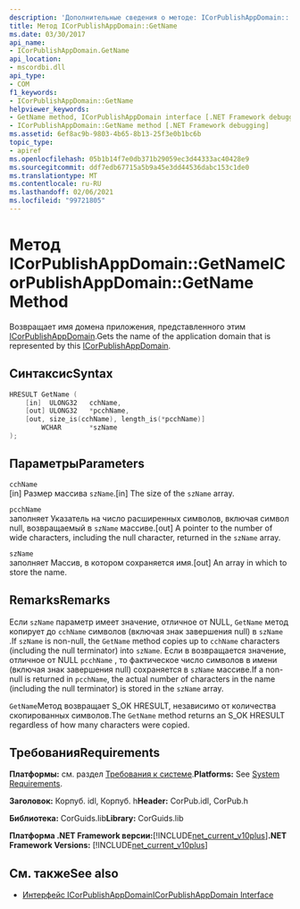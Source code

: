 ```yaml
---
description: 'Дополнительные сведения о методе: ICorPublishAppDomain:: Name'
title: Метод ICorPublishAppDomain::GetName
ms.date: 03/30/2017
api_name:
- ICorPublishAppDomain.GetName
api_location:
- mscordbi.dll
api_type:
- COM
f1_keywords:
- ICorPublishAppDomain::GetName
helpviewer_keywords:
- GetName method, ICorPublishAppDomain interface [.NET Framework debugging]
- ICorPublishAppDomain::GetName method [.NET Framework debugging]
ms.assetid: 6ef8ac9b-9803-4b65-8b13-25f3e0b1bc6b
topic_type:
- apiref
ms.openlocfilehash: 05b1b14f7e0db371b29059ec3d44333ac40428e9
ms.sourcegitcommit: ddf7edb67715a5b9a45e3dd44536dabc153c1de0
ms.translationtype: MT
ms.contentlocale: ru-RU
ms.lasthandoff: 02/06/2021
ms.locfileid: "99721805"
---
```

# <a name="icorpublishappdomaingetname-method"></a><span data-ttu-id="5fcbc-103">Метод ICorPublishAppDomain::GetName</span><span class="sxs-lookup"><span data-stu-id="5fcbc-103">ICorPublishAppDomain::GetName Method</span></span>

<span data-ttu-id="5fcbc-104">Возвращает имя домена приложения, представленного этим [ICorPublishAppDomain](icorpublishappdomain-interface.md).</span><span class="sxs-lookup"><span data-stu-id="5fcbc-104">Gets the name of the application domain that is represented by this [ICorPublishAppDomain](icorpublishappdomain-interface.md).</span></span>  
  
## <a name="syntax"></a><span data-ttu-id="5fcbc-105">Синтаксис</span><span class="sxs-lookup"><span data-stu-id="5fcbc-105">Syntax</span></span>  
  
```cpp  
HRESULT GetName (  
    [in]  ULONG32   cchName,
    [out] ULONG32   *pcchName,  
    [out, size_is(cchName), length_is(*pcchName)]
        WCHAR       *szName  
);  
```  
  
## <a name="parameters"></a><span data-ttu-id="5fcbc-106">Параметры</span><span class="sxs-lookup"><span data-stu-id="5fcbc-106">Parameters</span></span>  

 `cchName`  
 <span data-ttu-id="5fcbc-107">[in] Размер массива `szName`.</span><span class="sxs-lookup"><span data-stu-id="5fcbc-107">[in] The size of the `szName` array.</span></span>  
  
 `pcchName`  
 <span data-ttu-id="5fcbc-108">заполняет Указатель на число расширенных символов, включая символ null, возвращаемый в `szName` массиве.</span><span class="sxs-lookup"><span data-stu-id="5fcbc-108">[out] A pointer to the number of wide characters, including the null character, returned in the `szName` array.</span></span>  
  
 `szName`  
 <span data-ttu-id="5fcbc-109">заполняет Массив, в котором сохраняется имя.</span><span class="sxs-lookup"><span data-stu-id="5fcbc-109">[out] An array in which to store the name.</span></span>  
  
## <a name="remarks"></a><span data-ttu-id="5fcbc-110">Remarks</span><span class="sxs-lookup"><span data-stu-id="5fcbc-110">Remarks</span></span>  

 <span data-ttu-id="5fcbc-111">Если `szName` параметр имеет значение, отличное от NULL, `GetName` метод копирует до `cchName` символов (включая знак завершения null) в `szName` .</span><span class="sxs-lookup"><span data-stu-id="5fcbc-111">If `szName` is non-null, the `GetName` method copies up to `cchName` characters (including the null terminator) into `szName`.</span></span> <span data-ttu-id="5fcbc-112">Если в возвращается значение, отличное от NULL `pcchName` , то фактическое число символов в имени (включая знак завершения null) сохраняется в `szName` массиве.</span><span class="sxs-lookup"><span data-stu-id="5fcbc-112">If a non-null is returned in `pcchName`, the actual number of characters in the name (including the null terminator) is stored in the `szName` array.</span></span>  
  
 <span data-ttu-id="5fcbc-113">`GetName`Метод возвращает S_OK HRESULT, независимо от количества скопированных символов.</span><span class="sxs-lookup"><span data-stu-id="5fcbc-113">The `GetName` method returns an S_OK HRESULT regardless of how many characters were copied.</span></span>  
  
## <a name="requirements"></a><span data-ttu-id="5fcbc-114">Требования</span><span class="sxs-lookup"><span data-stu-id="5fcbc-114">Requirements</span></span>  

 <span data-ttu-id="5fcbc-115">**Платформы:** см. раздел [Требования к системе](../../get-started/system-requirements.md).</span><span class="sxs-lookup"><span data-stu-id="5fcbc-115">**Platforms:** See [System Requirements](../../get-started/system-requirements.md).</span></span>  
  
 <span data-ttu-id="5fcbc-116">**Заголовок:** Корпуб. idl, Корпуб. h</span><span class="sxs-lookup"><span data-stu-id="5fcbc-116">**Header:** CorPub.idl, CorPub.h</span></span>  
  
 <span data-ttu-id="5fcbc-117">**Библиотека:** CorGuids.lib</span><span class="sxs-lookup"><span data-stu-id="5fcbc-117">**Library:** CorGuids.lib</span></span>  
  
 <span data-ttu-id="5fcbc-118">**Платформа .NET Framework версии:**[!INCLUDE[net_current_v10plus](../../../../includes/net-current-v10plus-md.md)]</span><span class="sxs-lookup"><span data-stu-id="5fcbc-118">**.NET Framework Versions:** [!INCLUDE[net_current_v10plus](../../../../includes/net-current-v10plus-md.md)]</span></span>  
  
## <a name="see-also"></a><span data-ttu-id="5fcbc-119">См. также</span><span class="sxs-lookup"><span data-stu-id="5fcbc-119">See also</span></span>

- [<span data-ttu-id="5fcbc-120">Интерфейс ICorPublishAppDomain</span><span class="sxs-lookup"><span data-stu-id="5fcbc-120">ICorPublishAppDomain Interface</span></span>](icorpublishappdomain-interface.md)
